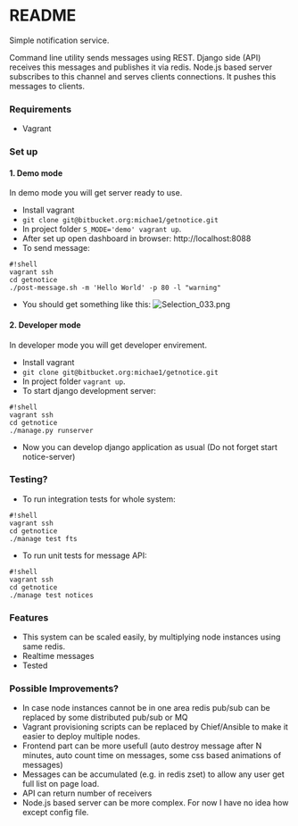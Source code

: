 # README #

Simple notification service. 

Command line utility sends messages using REST. Django side (API) receives this messages and publishes it via redis. Node.js based server subscribes to this channel and serves clients connections. It pushes this messages to clients.

### Requirements ###

* Vagrant

### Set up ###
#### 1. Demo mode ####
In demo mode you will get server ready to use.

* Install vagrant
* `git clone git@bitbucket.org:michae1/getnotice.git`
* In project folder `S_MODE='demo' vagrant up`.
* After set up open dashboard in browser: http://localhost:8088
* To send message: 

```
#!shell
vagrant ssh
cd getnotice 
./post-message.sh -m 'Hello World' -p 80 -l "warning"

```
* You should get something like this:
![Selection_033.png](https://bitbucket.org/repo/jr74qK/images/3206648382-Selection_033.png)

#### 2. Developer mode ####
In developer mode you will get developer envirement.

* Install vagrant
* `git clone git@bitbucket.org:michae1/getnotice.git`
* In project folder `vagrant up`.
* To start django development server:
```
#!shell
vagrant ssh
cd getnotice 
./manage.py runserver

```
* Now you can develop django application as usual (Do not forget start notice-server)

### Testing? ###
* To run integration tests for whole system: 
```
#!shell
vagrant ssh
cd getnotice 
./manage test fts

```
* To run unit tests for message API: 
```
#!shell
vagrant ssh
cd getnotice 
./manage test notices

```

### Features ###
* This system can be scaled easily, by multiplying node instances using same redis.
* Realtime messages
* Tested

### Possible Improvements? ###
* In case node instances cannot be in one area redis pub/sub can be replaced by some distributed pub/sub or MQ
* Vagrant provisioning scripts can be replaced by Chief/Ansible to make it easier to deploy multiple nodes.
* Frontend part can be more usefull (auto destroy message after N minutes, auto count time on messages, some css based animations of messages)
* Messages can be accumulated (e.g. in redis zset) to allow any user get full list on page load.
* API can return number of receivers
* Node.js based server can be more complex. For now I have no idea how except config file.